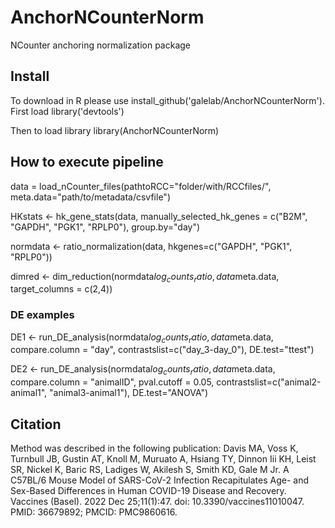 # AnchorNCounterNorm
NCounter anchoring normalization package

## Install 
To download in R please use install_github('galelab/AnchorNCounterNorm').  First load library('devtools')

Then to load library library(AnchorNCounterNorm)

## How to execute pipeline

data = load_nCounter_files(pathtoRCC="folder/with/RCCfiles/", meta.data="path/to/metadata/csvfile")

HKstats <- hk_gene_stats(data, manually_selected_hk_genes = c("B2M", "GAPDH", "PGK1", "RPLP0"), group.by="day")

normdata <- ratio_normalization(data, hkgenes=c("GAPDH", "PGK1", "RPLP0"))

dimred <- dim_reduction(normdata$log_counts_ratio, data$meta.data, target_columns = c(2,4))

### DE examples 

DE1 <- run_DE_analysis(normdata$log_counts_ratio, data$meta.data, compare.column = "day", 
    contrastslist=c("day_3-day_0"), DE.test="ttest")

DE2 <- run_DE_analysis(normdata$log_counts_ratio, data$meta.data, compare.column = "animalID", pval.cutoff = 0.05, contrastslist=c("animal2-animal1", "animal3-animal1"), DE.test="ANOVA")

## Citation 
Method was described in the following publication:
Davis MA, Voss K, Turnbull JB, Gustin AT, Knoll M, Muruato A, Hsiang TY, Dinnon Iii KH, Leist SR, Nickel K, Baric RS, Ladiges W, Akilesh S, Smith KD, Gale M Jr. A C57BL/6 Mouse Model of SARS-CoV-2 Infection Recapitulates Age- and Sex-Based Differences in Human COVID-19 Disease and Recovery. Vaccines (Basel). 2022 Dec 25;11(1):47. doi: 10.3390/vaccines11010047. PMID: 36679892; PMCID: PMC9860616.
